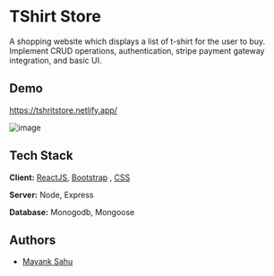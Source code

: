 # TShirt Store

A shopping website which displays a list of t-shirt for the user to buy. Implement CRUD operations, authentication, stripe payment gateway integration, and basic UI.

## Demo

https://tshritstore.netlify.app/

![image](https://user-images.githubusercontent.com/57897376/178154582-4bec11f5-e5c4-4386-84c6-61cfc7632b18.png)

## Tech Stack

**Client:** [ReactJS](https://reactjs.org/), [Bootstrap](https://getbootstrap.com/) , [CSS](https://developer.mozilla.org/en-US/docs/Web/CSS)

**Server:** Node, Express

**Database:** Monogodb, Mongoose



## Authors

- [Mayank Sahu](https://www.mayanksahu.tech/)
